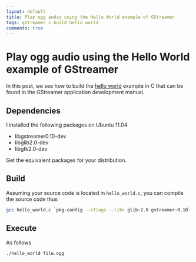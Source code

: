 ```yaml
---
layout: default
title: Play ogg audio using the Hello World example of GStreamer
tags: gstreamer c build hello world
comments: true
---
```

# Play ogg audio using the Hello World example of GStreamer

In this post, we see how to build the [hello world](https://gstreamer.freedesktop.org/documentation/application-development/basics/helloworld.html) example in C that can be found in the GStreamer application development manual.

## Dependencies

I installed the following packages on Ubuntu 11.04

* libgstreamer0.10-dev
* libglib2.0-dev
* libgtk2.0-dev

Get the equivalent packages for your distribution.

## Build

Assuming your source code is located in `hello_world.c`, you can compile the source code thus

```bash
gcc hello_world.c `pkg-config --cflags --libs glib-2.0 gstreamer-0.10` -o hello_world
```

## Execute

As follows

```bash
./hello_world file.ogg
```
